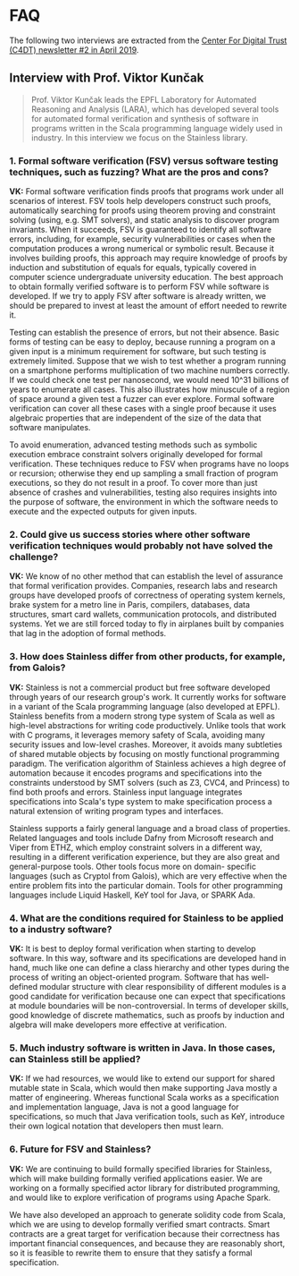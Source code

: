 # FAQ

The following two interviews are extracted from the [Center For Digital Trust (C4DT) newsletter #2 in April 2019](https://mailchi.mp/6d0f3c2d3070/c4dt-newsletter-april-2366037?e=ec2376a2c8).

## Interview with Prof. Viktor Kunčak

> Prof. Viktor Kunčak leads the EPFL Laboratory for Automated Reasoning and Analysis (LARA), which has developed several tools for automated formal verification and synthesis of software in programs written in the Scala programming language widely used in industry. In this interview we focus on the Stainless library.

### 1. Formal software verification (FSV) versus software testing techniques, such as fuzzing? What are the pros and cons?

**VK:** Formal software verification finds proofs that programs work under all scenarios of interest. FSV tools help developers construct such proofs, automatically searching for proofs using theorem proving and constraint solving (using, e.g. SMT solvers), and static analysis to discover program invariants. When it succeeds, FSV is guaranteed to identify all software errors, including, for example, security vulnerabilities or cases when the computation produces a wrong numerical or symbolic result. Because it involves building proofs, this approach may require knowledge of proofs by induction and substitution of equals for equals, typically covered in computer science undergraduate university education. The best approach to obtain formally verified software is to perform FSV while software is developed. If we try to apply FSV after software is already written, we should be prepared to invest at least the amount of effort needed to rewrite it.

Testing can establish the presence of errors, but not their absence. Basic forms of testing can be easy to deploy, because running a program on a given input is a minimum requirement for software, but such testing is extremely limited. Suppose that we wish to test whether a program running on a smartphone performs multiplication of two machine numbers correctly. If we could check one test per nanosecond, we would need 10^31 billions of years to enumerate all cases. This also illustrates how minuscule of a region of space around a given test a fuzzer can ever explore. Formal software verification can cover all these cases with a single proof because it uses algebraic properties that are independent of the size of the data that software manipulates.

To avoid enumeration, advanced testing methods such as symbolic execution embrace constraint solvers originally developed for formal verification. These techniques reduce to FSV when programs have no loops or recursion; otherwise they end up sampling a small fraction of program executions, so they do not result in a proof. To cover more than just absence of crashes and vulnerabilities, testing also requires insights into the purpose of software, the environment in which the software needs to execute and the expected outputs for given inputs.

### 2. Could give us success stories where other software verification techniques would probably not have solved the challenge?

**VK:** We know of no other method that can establish the level of assurance that formal verification provides. Companies, research labs and research groups have developed proofs of correctness of operating system kernels, brake system for a metro line in Paris, compilers, databases, data structures, smart card wallets, communication protocols, and distributed systems. Yet we are still forced today to fly in airplanes built by companies that lag in the adoption of formal methods.

### 3. How does Stainless differ from other products, for example, from Galois?

**VK:** Stainless is not a commercial product but free software developed through years of our research group's work. It currently works for software in a variant of the Scala programming language (also developed at EPFL). Stainless benefits from a modern strong type system of Scala as well as high-level abstractions for writing code productively. Unlike tools that work with C programs, it leverages memory safety of Scala, avoiding many security issues and low-level crashes. Moreover, it avoids many subtleties of shared mutable objects by focusing on mostly functional programming paradigm. The verification algorithm of Stainless achieves a high degree of automation because it encodes programs and specifications into the constraints understood by SMT solvers (such as Z3, CVC4, and Princess) to find both proofs and errors. Stainless input language integrates specifications into Scala's type system to make specification process a natural extension of writing program types and interfaces.

Stainless supports a fairly general language and a broad class of properties. Related languages and tools include Dafny from Microsoft research and Viper from ETHZ, which employ constraint solvers in a different way, resulting in a different verification experience, but they are also great and general-purpose tools. Other tools focus more on domain- specific languages (such as Cryptol from Galois), which are very effective when the entire problem fits into the particular domain. Tools for other programming languages include Liquid Haskell, KeY tool for Java, or SPARK Ada.

### 4. What are the conditions required for Stainless to be applied to a industry software?

**VK:** It is best to deploy formal verification when starting to develop software. In this way, software and its specifications are developed hand in hand, much like one can define a class hierarchy and other types during the process of writing an object-oriented program. Software that has well-defined modular structure with clear responsibility of different modules is a good candidate for verification because one can expect that specifications at module boundaries will be non-controversial. In terms of developer skills, good knowledge of discrete mathematics, such as proofs by induction and algebra will make developers more effective at verification.

### 5. Much industry software is written in Java. In those cases, can Stainless still be applied?

**VK:** If we had resources, we would like to extend our support for shared mutable state in Scala, which would then make supporting Java mostly a matter of engineering. Whereas functional Scala works as a specification and implementation language, Java is not a good language for specifications, so much that Java verification tools, such as KeY, introduce their own logical notation that developers then must learn.

### 6. Future for FSV and Stainless?

**VK:** We are continuing to build formally specified libraries for Stainless, which will make building formally verified applications easier. We are working on a formally specified actor library for distributed programming, and would like to explore verification of programs using Apache Spark.

We have also developed an approach to generate solidity code from Scala, which we are using to develop formally verified smart contracts. Smart contracts are a great target for verification because their correctness has important financial consequences, and because they are reasonably short, so it is feasible to rewrite them to ensure that they satisfy a formal specification.

